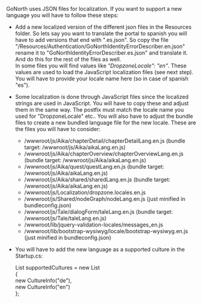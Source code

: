 GoNorth uses JSON files for localization. If you want to support a new language you will have to follow these steps:
 * Add a new localized version of the different json files in the Resources folder. So lets say you want to translate the portal to spanish you will have to add versions that end with ".es.json". So copy the file "/Resources/Authentication/GoNorthIdentityErrorDescriber.en.json" rename it to "GoNorthIdentityErrorDescriber.es.json" and translate it. And do this for the rest of the files as well.  
 In some files you will find values like *"DropzoneLocale": "en"*. These values are used to load the JavaScript localization files (see next step). You will have to provide your locale name here (so in case of spanish "es").
 * Some localization is done through JavaScript files since the localized strings are used in JavaScript. You will have to copy these and adjust them in the same way. The postfix must match the locale name you used for "DropzoneLocale" etc.. You will also have to adjust the bundle files to create a new bundled language file for the new locale. These are the files you will have to consider:
   * /wwwroot/js/Aika/chapterDetail/chapterDetailLang.en.js (bundle target: /wwwroot/js/Aika/aikaLang.en.js)
   * /wwwroot/js/Aika/chapterOverview/chapterOverviewLang.en.js (bundle target: /wwwroot/js/Aika/aikaLang.en.js)
   * /wwwroot/js/Aika/quest/questLang.en.js (bundle target: /wwwroot/js/Aika/aikaLang.en.js)
   * /wwwroot/js/Aika/shared/sharedLang.en.js (bundle target: /wwwroot/js/Aika/aikaLang.en.js)
   * /wwwroot/js/Localization/dropzone.locales.en.js
   * /wwwroot/js/Shared/nodeGraph/nodeLang.en.js (just minified in bundleconfig.json)
   * /wwwroot/js/Tale/dialogForm/taleLang.en.js (bundle target: /wwwroot/js/Tale/taleLang.en.js)
   * /wwwroot/lib/jquery-validation-locales/messages_en.js
   * /wwwroot/lib/bootstrap-wysiwyg/locale/bootstrap-wysiwyg.en.js (just minified in bundleconfig.json)
 * You will have to add the new language as a supported culture in the Startup.cs:

    List<CultureInfo> supportedCultures = new List<CultureInfo>  
    {  
        new CultureInfo("de"),  
        new CultureInfo("en")  
    };